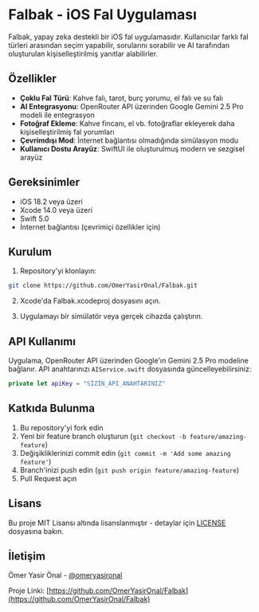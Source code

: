 # Falbak - iOS Fal Uygulaması

Falbak, yapay zeka destekli bir iOS fal uygulamasıdır. Kullanıcılar farklı fal türleri arasından seçim yapabilir, sorularını sorabilir ve AI tarafından oluşturulan kişiselleştirilmiş yanıtlar alabilirler.

## Özellikler

- **Çoklu Fal Türü**: Kahve falı, tarot, burç yorumu, el falı ve su falı
- **AI Entegrasyonu**: OpenRouter API üzerinden Google Gemini 2.5 Pro modeli ile entegrasyon
- **Fotoğraf Ekleme**: Kahve fincanı, el vb. fotoğraflar ekleyerek daha kişiselleştirilmiş fal yorumları
- **Çevrimdışı Mod**: İnternet bağlantısı olmadığında simülasyon modu
- **Kullanıcı Dostu Arayüz**: SwiftUI ile oluşturulmuş modern ve sezgisel arayüz

## Gereksinimler

- iOS 18.2 veya üzeri
- Xcode 14.0 veya üzeri
- Swift 5.0
- İnternet bağlantısı (çevrimiçi özellikler için)

## Kurulum

1. Repository'yi klonlayın:
```bash
git clone https://github.com/OmerYasirOnal/Falbak.git
```

2. Xcode'da Falbak.xcodeproj dosyasını açın.

3. Uygulamayı bir simülatör veya gerçek cihazda çalıştırın.

## API Kullanımı

Uygulama, OpenRouter API üzerinden Google'ın Gemini 2.5 Pro modeline bağlanır. API anahtarınızı `AIService.swift` dosyasında güncelleyebilirsiniz:

```swift
private let apiKey = "SİZİN_API_ANAHTARINIZ"
```

## Katkıda Bulunma

1. Bu repository'yi fork edin
2. Yeni bir feature branch oluşturun (`git checkout -b feature/amazing-feature`)
3. Değişikliklerinizi commit edin (`git commit -m 'Add some amazing feature'`)
4. Branch'inizi push edin (`git push origin feature/amazing-feature`)
5. Pull Request açın

## Lisans

Bu proje MIT Lisansı altında lisanslanmıştır - detaylar için [LICENSE](LICENSE) dosyasına bakın.

## İletişim

Ömer Yasir Önal - [@omeryasironal](https://twitter.com/omeryasironal)

Proje Linki: [https://github.com/OmerYasirOnal/Falbak](https://github.com/OmerYasirOnal/Falbak) 
